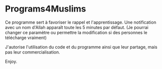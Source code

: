 # Programs4Muslims

Ce programme sert à favoriser le rappel et l'apprentissage. Une notification avec un nom d'Allah apparaît toute les 5 minutes par défaut. (Je pourrai changer ce paramètre ou permettre la modification si des personnes le télécharge vraiment) 

J'autorise l'utilisation du code et du programme ainsi que leur partage, mais pas leur commercialisation.

Enjoy.
